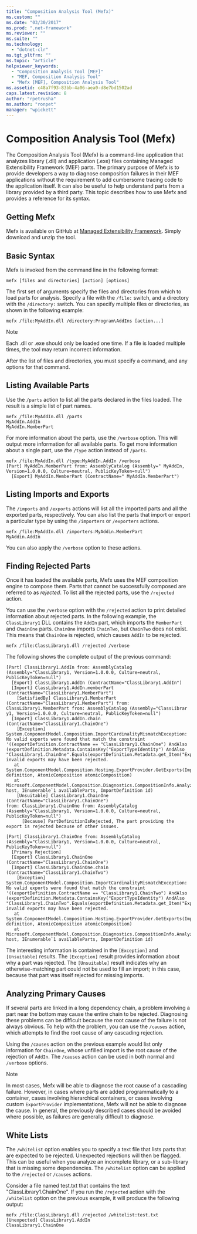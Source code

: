 ```yaml
---
title: "Composition Analysis Tool (Mefx)"
ms.custom: ""
ms.date: "03/30/2017"
ms.prod: ".net-framework"
ms.reviewer: ""
ms.suite: ""
ms.technology: 
  - "dotnet-clr"
ms.tgt_pltfrm: ""
ms.topic: "article"
helpviewer_keywords: 
  - "Composition Analysis Tool [MEF]"
  - "MEF, Composition Analysis Tool"
  - "Mefx [MEF], Composition Analysis Tool"
ms.assetid: c48a7f93-83bb-4a06-aea0-d8e7bd1502ad
caps.latest.revision: 8
author: "rpetrusha"
ms.author: "ronpet"
manager: "wpickett"
---
```

# Composition Analysis Tool (Mefx)
The Composition Analysis Tool (Mefx) is a command-line application that analyzes library (.dll) and application (.exe) files containing Managed Extensibility Framework (MEF) parts. The primary purpose of Mefx is to provide developers a way to diagnose composition failures in their MEF applications without the requirement to add cumbersome tracing code to the application itself. It can also be useful to help understand parts from a library provided by a third party. This topic describes how to use Mefx and provides a reference for its syntax.  
  
<a name="getting_mefx"></a>   
## Getting Mefx  
 Mefx is available on GitHub at [Managed Extensibility Framework](https://github.com/MicrosoftArchive/mef/releases/tag/4.0). Simply download and unzip the tool.  
  
<a name="basic_syntax"></a>   
## Basic Syntax  
 Mefx is invoked from the command line in the following format:  
  
```  
mefx [files and directories] [action] [options]  
```  
  
 The first set of arguments specify the files and directories from which to load parts for analysis. Specify a file with the `/file:` switch, and a directory with the `/directory:` switch. You can specify multiple files or directories, as shown in the following example:  
  
```  
mefx /file:MyAddIn.dll /directory:Program\AddIns [action...]  
```  
  
> [!NOTE]
>  Each .dll or .exe should only be loaded one time. If a file is loaded multiple times, the tool may return incorrect information.  
  
 After the list of files and directories, you must specify a command, and any options for that command.  
  
<a name="listing_available_parts"></a>   
## Listing Available Parts  
 Use the `/parts` action to list all the parts declared in the files loaded. The result is a simple list of part names.  
  
```  
mefx /file:MyAddIn.dll /parts  
MyAddIn.AddIn  
MyAddIn.MemberPart  
```  
  
 For more information about the parts, use the `/verbose` option. This will output more information for all available parts. To get more information about a single part, use the `/type` action instead of `/parts`.  
  
```  
mefx /file:MyAddIn.dll /type:MyAddIn.AddIn /verbose  
[Part] MyAddIn.MemberPart from: AssemblyCatalog (Assembly=" MyAddIn, Version=1.0.0.0, Culture=neutral, PublicKeyToken=null")  
  [Export] MyAddIn.MemberPart (ContractName=" MyAddIn.MemberPart")  
```  
  
<a name="listing_imports_and_exports"></a>   
## Listing Imports and Exports  
 The `/imports` and `/exports` actions will list all the imported parts and all the exported parts, respectively. You can also list the parts that import or export a particular type by using the `/importers` or `/exporters` actions.  
  
```  
mefx /file:MyAddIn.dll /importers:MyAddin.MemberPart  
MyAddin.AddIn  
```  
  
 You can also apply the `/verbose` option to these actions.  
  
<a name="finding_rejected_parts"></a>   
## Finding Rejected Parts  
 Once it has loaded the available parts, Mefx uses the MEF composition engine to compose them. Parts that cannot be successfully composed are referred to as *rejected*. To list all the rejected parts, use the `/rejected` action.  
  
 You can use the `/verbose` option with the `/rejected` action to print detailed information about rejected parts. In the following example, the `ClassLibrary1` DLL contains the `AddIn` part, which imports the `MemberPart` and `ChainOne` parts. `ChainOne` imports `ChainTwo`, but `ChainTwo` does not exist. This means that `ChainOne` is rejected, which causes `AddIn` to be rejected.  
  
```  
mefx /file:ClassLibrary1.dll /rejected /verbose  
```  
  
 The following shows the complete output of the previous command:  
  
```  
[Part] ClassLibrary1.AddIn from: AssemblyCatalog (Assembly="ClassLibrary1, Version=1.0.0.0, Culture=neutral, PublicKeyToken=null")  
  [Export] ClassLibrary1.AddIn (ContractName="ClassLibrary1.AddIn")  
  [Import] ClassLibrary1.AddIn.memberPart (ContractName="ClassLibrary1.MemberPart")  
    [SatisfiedBy] ClassLibrary1.MemberPart (ContractName="ClassLibrary1.MemberPart") from: ClassLibrary1.MemberPart from: AssemblyCatalog (Assembly="ClassLibrar  
y1, Version=1.0.0.0, Culture=neutral, PublicKeyToken=null")  
  [Import] ClassLibrary1.AddIn.chain (ContractName="ClassLibrary1.ChainOne")  
    [Exception] System.ComponentModel.Composition.ImportCardinalityMismatchException: No valid exports were found that match the constraint '((exportDefinition.ContractName == "ClassLibrary1.ChainOne") AndAlso (exportDefinition.Metadata.ContainsKey("ExportTypeIdentity") AndAlso "ClassLibrary1.ChainOne".Equals(exportDefinition.Metadata.get_Item("ExportTypeIdentity"))))', invalid exports may have been rejected.  
   at System.ComponentModel.Composition.Hosting.ExportProvider.GetExports(ImportDefinition definition, AtomicComposition atomicComposition)  
   at Microsoft.ComponentModel.Composition.Diagnostics.CompositionInfo.AnalyzeImportDefinition(ExportProvider host, IEnumerable`1 availableParts, ImportDefinition id)  
    [Unsuitable] ClassLibrary1.ChainOne (ContractName="ClassLibrary1.ChainOne")  
from: ClassLibrary1.ChainOne from: AssemblyCatalog (Assembly="ClassLibrary1, Version=1.0.0.0, Culture=neutral, PublicKeyToken=null")  
      [Because] PartDefinitionIsRejected, The part providing the export is rejected because of other issues.  
  
[Part] ClassLibrary1.ChainOne from: AssemblyCatalog (Assembly="ClassLibrary1, Version=1.0.0.0, Culture=neutral, PublicKeyToken=null")  
  [Primary Rejection]  
  [Export] ClassLibrary1.ChainOne (ContractName="ClassLibrary1.ChainOne")  
  [Import] ClassLibrary1.ChainOne.chain (ContractName="ClassLibrary1.ChainTwo")  
    [Exception] System.ComponentModel.Composition.ImportCardinalityMismatchException: No valid exports were found that match the constraint '((exportDefinition.ContractName == "ClassLibrary1.ChainTwo") AndAlso (exportDefinition.Metadata.ContainsKey("ExportTypeIdentity") AndAlso "ClassLibrary1.ChainTwo".Equals(exportDefinition.Metadata.get_Item("ExportTypeIdentity"))))', invalid exports may have been rejected.  
   at System.ComponentModel.Composition.Hosting.ExportProvider.GetExports(ImportDefinition definition, AtomicComposition atomicComposition)  
   at Microsoft.ComponentModel.Composition.Diagnostics.CompositionInfo.AnalyzeImportDefinition(ExportProvider host, IEnumerable`1 availableParts, ImportDefinition id)  
```  
  
 The interesting information is contained in the `[Exception]` and `[Unsuitable]` results. The `[Exception]` result provides information about why a part was rejected. The `[Unsuitable]` result indicates why an otherwise-matching part could not be used to fill an import; in this case, because that part was itself rejected for missing imports.  
  
<a name="analyzing_primary_causes"></a>   
## Analyzing Primary Causes  
 If several parts are linked in a long dependency chain, a problem involving a part near the bottom may cause the entire chain to be rejected. Diagnosing these problems can be difficult because the root cause of the failure is not always obvious. To help with the problem, you can use the `/causes` action, which attempts to find the root cause of any cascading rejection.  
  
 Using the `/causes` action on the previous example would list only information for `ChainOne`, whose unfilled import is the root cause of the rejection of `AddIn`. The `/causes` action can be used in both normal and `/verbose` options.  
  
> [!NOTE]
>  In most cases, Mefx will be able to diagnose the root cause of a cascading failure. However, in cases where parts are added programmatically to a container, cases involving hierarchical containers, or cases involving custom `ExportProvider` implementations, Mefx will not be able to diagnose the cause. In general, the previously described cases should be avoided where possible, as failures are generally difficult to diagnose.  
  
<a name="white_lists"></a>   
## White Lists  
 The `/whitelist` option enables you to specify a text file that lists parts that are expected to be rejected. Unexpected rejections will then be flagged. This can be useful when you analyze an incomplete library, or a sub-library that is missing some dependencies. The `/whitelist` option can be applied to the `/rejected` or `/causes` actions.  
  
 Consider a file named test.txt that contains the text "ClassLibrary1.ChainOne". If you run the `/rejected` action with the `/whitelist` option on the previous example, it will produce the following output:  
  
```  
mefx /file:ClassLibrary1.dll /rejected /whitelist:test.txt  
[Unexpected] ClassLibrary1.AddIn  
ClassLibrary1.ChainOne  
```
